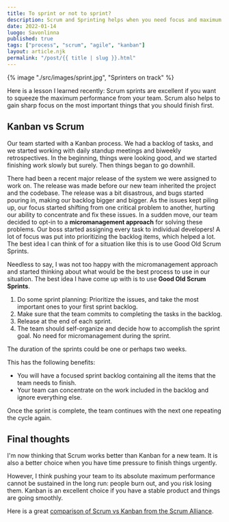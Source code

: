 ```yaml
---
title: To sprint or not to sprint?
description: Scrum and Sprinting helps when you need focus and maximum performance
date: 2022-01-14
luogo: Savonlinna
published: true
tags: ["process", "scrum", "agile", "kanban"]
layout: article.njk
permalink: "/post/{{ title | slug }}.html"
---
```


{% image "./src/images/sprint.jpg", "Sprinters on track" %}

Here is a lesson I learned recently: Scrum sprints are excellent if you want to squeeze the maximum performance from your team. Scrum also helps to gain sharp focus on the most important things that you should finish first.

## Kanban vs Scrum

Our team started with a Kanban process. We had a backlog of tasks, and we started working with daily standup meetings and biweekly retrospectives. In the beginning, things were looking good, and we started finishing work slowly but surely. Then things began to go downhill.

There had been a recent major release of the system we were assigned to work on. The release was made before our new team inherited the project and the codebase. The release was a bit disastrous, and bugs started pouring in, making our backlog bigger and bigger. As the issues kept piling up, our focus started shifting from one critical problem to another, hurting our ability to concentrate and fix these issues. In a sudden move, our team decided to opt-in to a **micromanagement approach** for solving these problems. Our boss started assigning every task to individual developers! A lot of focus was put into prioritizing the backlog items, which helped a lot.
The best idea I can think of for a situation like this is to use Good Old Scrum Sprints.

Needless to say, I was not too happy with the micromanagement approach and started thinking about what would be the best process to use in our situation. The best idea I have come up with is to use **Good Old Scrum Sprints**.

1. Do some sprint planning: Prioritize the issues, and take the most important ones to your first sprint backlog.
2. Make sure that the team commits to completing the tasks in the backlog.
3. Release at the end of each sprint.
4. The team should self-organize and decide how to accomplish the sprint goal. No need for micromanagement during the sprint.

The duration of the sprints could be one or perhaps two weeks.

This has the following benefits:

* You will have a focused sprint backlog containing all the items that the team needs to finish.
* Your team can concentrate on the work included in the backlog and ignore everything else.

Once the sprint is complete, the team continues with the next one repeating the cycle again.

## Final thoughts

I'm now thinking that Scrum works better than Kanban for a new team. It is also a better choice when you have time pressure to finish things urgently.

However, I think pushing your team to its absolute maximum performance cannot be sustained in the long run: people burn out, and you risk losing them. Kanban is an excellent choice if you have a stable product and things are going smoothly.

Here is a great [comparison of Scrum vs Kanban from the Scrum Alliance](https://resources.scrumalliance.org/Article/scrum-vs-kanban).
